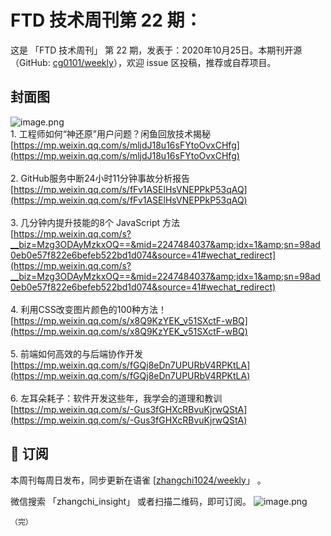 # FTD 技术周刊第 22 期：
这是 「FTD 技术周刊」 第 22 期，发表于：2020年10月25日。本期刊开源（GitHub: [cg0101/weekly](https://github.com/cg0101/weekly)），欢迎 issue 区投稿，推荐或自荐项目。
## 封面图


![image.png](https://cdn.nlark.com/yuque/0/2020/png/132503/1605585310459-1f50f30c-67f6-4264-b6f8-736d34b29bfd.png#height=732&id=U4Xjh&margin=%5Bobject%20Object%5D&name=image.png&originHeight=732&originWidth=1080&originalType=binary&size=1964966&status=done&style=none&width=1080)<br />1. 工程师如何“神还原”用户问题？闲鱼回放技术揭秘<br />[https://mp.weixin.qq.com/s/mljdJ18u16sFYtoOvxCHfg](https://mp.weixin.qq.com/s/mljdJ18u16sFYtoOvxCHfg)<br />
<br />2. GitHub服务中断24小时11分钟事故分析报告<br />[https://mp.weixin.qq.com/s/fFv1ASElHsVNEPPkP53qAQ](https://mp.weixin.qq.com/s/fFv1ASElHsVNEPPkP53qAQ)<br />
<br />3. 几分钟内提升技能的8个 JavaScript 方法<br />[https://mp.weixin.qq.com/s?__biz=Mzg3ODAyMzkxOQ==&mid=2247484037&amp;idx=1&amp;sn=98ad0eb0e57f822e6befeb522bd1d074&source=41#wechat_redirect](https://mp.weixin.qq.com/s?__biz=Mzg3ODAyMzkxOQ==&mid=2247484037&amp;idx=1&amp;sn=98ad0eb0e57f822e6befeb522bd1d074&source=41#wechat_redirect)<br />
<br />4. 利用CSS改变图片颜色的100种方法！<br />[https://mp.weixin.qq.com/s/x8Q9KzYEK_v51SXctF-wBQ](https://mp.weixin.qq.com/s/x8Q9KzYEK_v51SXctF-wBQ)<br />
<br />5. 前端如何高效的与后端协作开发<br />[https://mp.weixin.qq.com/s/fGQj8eDn7UPURbV4RPKtLA](https://mp.weixin.qq.com/s/fGQj8eDn7UPURbV4RPKtLA)<br />
<br />6. 左耳朵耗子：软件开发这些年，我学会的道理和教训<br />[https://mp.weixin.qq.com/s/-Gus3fGHXcRBvuKjrwQStA](https://mp.weixin.qq.com/s/-Gus3fGHXcRBvuKjrwQStA)



## 📅 订阅
本周刊每周日发布，同步更新在语雀 [[zhangchi1024/weekly](https://www.yuque.com/zhangchi1024/weekly)」 。


微信搜索 「zhangchi_insight」 或者扫描二维码，即可订阅。
    ![image.png](https://cdn.nlark.com/yuque/0/2021/jpeg/132503/1640750963398-e8538e9e-6b96-46f7-abff-c93b56bdd377.jpeg?x-oss-process=image%2Fwatermark%2Ctype_d3F5LW1pY3JvaGVp%2Csize_36%2Ctext_5byg6amw%2Ccolor_FFFFFF%2Cshadow_50%2Ct_80%2Cg_se%2Cx_10%2Cy_10%2Fresize%2Cw_426%2Climit_0)
    
    （完）
